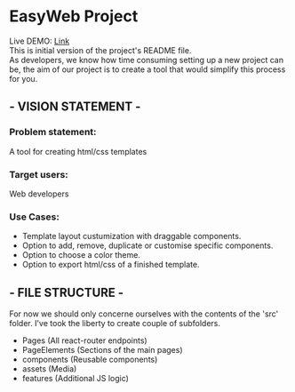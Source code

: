 # EasyWeb Project
Live DEMO: [Link](https://app.netlify.com/teams/timklancisar/overview)<br>
This is initial version of the project's README file.<br>
As developers, we know how time consuming setting up a new project can be, the aim of our project is to create a tool that would simplify this process for you.

## - VISION STATEMENT -
### Problem statement:
A tool for creating html/css templates
### Target users:
Web developers
### Use Cases:
  - Template layout custumization with draggable components.
  - Option to add, remove, duplicate or customise specific components.
  - Option to choose a color theme.
  - Option to export html/css of a finished template.

## - FILE STRUCTURE - 
For now we should only concerne ourselves with the contents of the 'src' folder. I've took the liberty to create couple of subfolders.<br>
 - Pages (All react-router endpoints)
 - PageElements (Sections of the main pages)
 - components (Reusable components)
 - assets (Media)
 - features (Additional JS logic)
